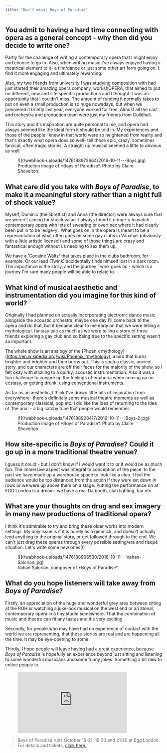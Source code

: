 ```yaml
---
title: "Don't miss: Boys of Paradise"
---
```


## You admit to having a hard time connecting with opera as a general concept - why then did you decide to write one?

Partly for the challenge of writing a contemporary opera that I might enjoy and choose to go to. Also, when writing music I've always enjoyed having a theatrical element to it- a film/dance or just some other art form going on. I find it more engaging and ultimately rewarding. 

Also, my two friends from university I was studying composition with had just started their amazing opera company, workshOPERA, that aimed to put on different, new and site specific productions and I thought it was an opportunity that I couldn't miss. The amount of funding it normally takes to put on even a small production is so huge nowadays, but when we premiered it briefly last year, everyone worked for free. Almost all the cast and orchestra and production team were just my friends from Guildhall.

This story and it's inspiration are quite personal to me, and opera had always seemed like the ideal form it should be told in. My experiences and those of the people I knew in that world were so heightened from reality and that's exactly what opera does so well- tell these epic, crazy, sometimes farcical, often tragic stories. A straight up musical seemed a little to obvious as well.

<figure data-type="image">
![](/webhook-uploads/1476188973664/2016-10-11---Boys.jpg)
<figcaption>Production image of *Boys of Paradise*. Photo by Claire Shovelton.</figcaption>
</figure>

## What care did you take with *Boys of Paradise*, to make it a meaningful story rather than a night full of shock value?

Myself, Dominic (the librettist) and Anna (the director) were always sure that we weren't aiming for shock value. I always found it cringe-y to watch contemporary opera with lots of swearing or overt sex where it had clearly been put in to be 'edge-y'. What goes on in the opera is meant to be a representation of what often goes on some gay clubs in Vauxhall (obviously with a little artistic license!) and some of those things are crazy and fantastical enough without us needing to sex them up. 

We have a 'Cocaine Waltz' that takes place in the clubs bathroom, for example. Or our lead (Twink) accidentally finds himself lost in a dark room. The importance is the story, and the journey Twink goes on - which is a journey I'm sure many people will be able to relate to.

## What kind of musical aesthetic and instrumentation did you imagine for this kind of world?

Originally I had planned on actually incorporating electronic dance music alongside the acoustic orchestra, maybe one day I'll come back to the opera and do that, but it became clear to me early on that we were telling a mythological, fantasy tale as much as we were telling a story of three friends exploring a gay club and so being true to the specific setting wasn't so important. 

The whole show is an analogy of the [Phoenix mythology](https://en.wikipedia.org/wiki/Phoenix_(mythology), a bird that burns brighter and brighter and then burns out. This is such a classic, ancient story, and our characters are off their faces for the majority of the show, so I felt okay with sticking to a quirky, acoustic instrumentation. Also it was a fun challenge to conjure up the feelings of euphoria when coming up on ecstasy, or getting drunk, using conventional instruments. 

As far as an aesthetic, I think I've drawn little bits of inspiration from everywhere- there's definitely some musical theatre moments as well as contemporary classical, pop etc. I did like the idea of returning to the idea of 'the aria' - a big catchy tune that people would remember.

<figure data-type="image">
![](/webhook-uploads/1476188928417/2016-10-11---Boys-2.jpg)
<figcaption>Production image of *Boys of Paradise*. Photo by Claire Shovelton.</figcaption>
</figure>

## How site-specific is *Boys of Paradise*? Could it go up in a more traditional theatre venue?

I guess it could - but I don't know if I would want it to or it would be as much fun. The immersive aspect was integral to conception of the piece. In the past we have made up a warehouse space to look like a club. I feel the audience would be too distanced from the action if they were sat down in rows or we were up above them on a stage. Putting the performance on at EGG London is a dream- we have a real DJ booth, club lighting, bar etc.

## What are your thoughts on drug and sex imagery in many new productions of traditional opera?

I think it's admirable to try and bring these older works into modern settings. My only issue is if it is purely as a gimmick, and doesn't actually lend anything to the original story, or get followed through to the end. We can't just drag these operas through every possible setting/era and risqué situation. Let's write some new ones(!)

<figure data-type="image">
![](/webhook-uploads/1476188906530/2016-10-11---Vahan-Salorian.jpg)
<figcaption>Vahan Salorian, composer of *Boys of Paradise*.</figcaption>
</figure>

## What do you hope listeners will take away from *Boys of Paradise*?  

Firstly, an appreciation of the huge and wonderful grey area between sitting at the ROH or watching a juke-box musical on the west end or an atonal, contemporary opera in a tiny studio somewhere. That the combination of music and theatre can fit any tastes and it's very exciting.

Secondly, for people who may have had no experience of contact with the world we are representing, that these stories are real and are happening all the time. It may be eye-opening to some.

Thirdly, I hope people will leave having had a great experience, because *Boys of Paradise* is hopefully an experience beyond just sitting and listening to some wonderful musicians and some funny jokes. Something a bit new to entice people in.

<figure data-type="video">
<iframe width="350" height="197" src="https://www.youtube.com/embed/KZOOyEw7rBg" frameborder="0" allowfullscreen></iframe>
</figure>

>Boys of Paradise runs October 15-21, 19:30 and 21:30 at Egg London. For details and tickets, [click here.](http://www.tete-a-tete.org.uk/boys-paradise-2016/)
